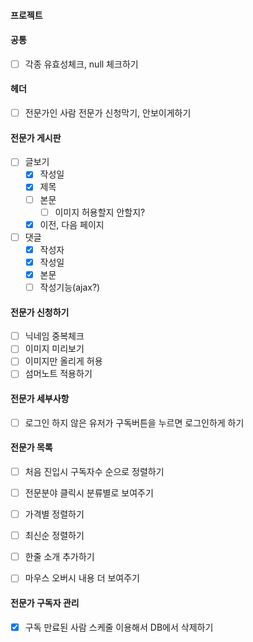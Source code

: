 #### 프로젝트

#### 공통
- [ ] 각종 유효성체크, null 체크하기

#### 헤더
- [ ] 전문가인 사람 전문가 신청막기, 안보이게하기

#### 전문가 게시판
- [ ] 글보기
	- [x] 작성일
	- [x] 제목
	- [ ] 본문
		- [ ] 이미지 허용할지 안할지?
	- [x] 이전, 다음 페이지
- [ ] 댓글
	- [x] 작성자
	- [x] 작성일
	- [x] 본문
	- [ ] 작성기능(ajax?)

#### 전문가 신청하기
- [ ] 닉네임 중복체크
- [ ] 이미지 미리보기
- [ ] 이미지만 올리게 허용
- [ ] 섬머노트 적용하기

#### 전문가 세부사항
- [ ] 로그인 하지 않은 유저가 구독버튼을 누르면 로그인하게 하기

#### 전문가 목록
- [ ] 처음 진입시 구독자수 순으로 정렬하기
- [ ] 전문분야 클릭시 분류별로 보여주기
- [ ] 가격별 정렬하기
- [ ] 최신순 정렬하기
- [ ] 한줄 소개 추가하기
- [ ] 마우스 오버시 내용 더 보여주기





#### 전문가 구독자 관리
- [x] 구독 만료된 사람 스케줄 이용해서 DB에서 삭제하기


